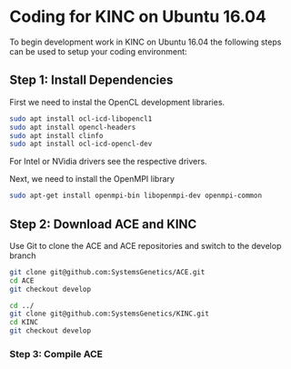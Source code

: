 
# Coding for KINC on Ubuntu 16.04
To begin development work in KINC on Ubuntu 16.04 the following steps can be used to setup your coding environment:

## Step 1: Install Dependencies
First we need to instal the OpenCL development libraries.  

```bash
sudo apt install ocl-icd-libopencl1
sudo apt install opencl-headers
sudo apt install clinfo
sudo apt install ocl-icd-opencl-dev
```
For Intel or NVidia drivers see the respective drivers.

Next, we need to install the OpenMPI library

```bash
sudo apt-get install openmpi-bin libopenmpi-dev openmpi-common
```

## Step 2: Download ACE and KINC
Use Git to clone the ACE and ACE repositories and switch to the develop branch

```bash
git clone git@github.com:SystemsGenetics/ACE.git
cd ACE
git checkout develop 

cd ../
git clone git@github.com:SystemsGenetics/KINC.git
cd KINC
git checkout develop
```
### Step 3: Compile ACE
